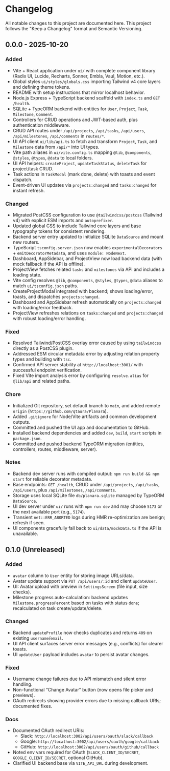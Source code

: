 # Changelog

All notable changes to this project are documented here.
This project follows the "Keep a Changelog" format and Semantic Versioning.

## 0.0.0 - 2025-10-20

### Added
- Vite + React application under `ui/` with complete component library (Radix UI, Lucide, Recharts, Sonner, Embla, Vaul, Motion, etc.).
- Global styles `ui/styles/globals.css` importing Tailwind v4 core layers and defining theme tokens.
- README with setup instructions that mirror localhost behavior.
- Node.js Express + TypeScript backend scaffold with `index.ts` and `GET /health`.
- SQLite + TypeORM backend with entities for `User`, `Project`, `Task`, `Milestone`, `Comment`.
- Controllers for CRUD operations and JWT-based auth, plus authentication middleware.
- CRUD API routes under `/api/projects`, `/api/tasks`, `/api/users`, `/api/milestones`, `/api/comments` in `routes/*`.
- UI API client `ui/lib/api.ts` to fetch and transform `Project`, `Task`, and `Milestone` data from `/api/*` into UI types.
- Vite path aliases in `ui/vite.config.ts` mapping `@lib`, `@components`, `@styles`, `@types`, `@data` to local folders.
- UI API helpers: `createProject`, `updateTaskStatus`, `deleteTask` for project/task CRUD.
- Task actions in `TaskModal` (mark done, delete) with toasts and event dispatch.
- Event-driven UI updates via `projects:changed` and `tasks:changed` for instant refresh.

### Changed
- Migrated PostCSS configuration to use `@tailwindcss/postcss` (Tailwind v4) with explicit ESM imports and `autoprefixer`.
- Updated global CSS to include Tailwind core layers and base typography tokens for consistent rendering.
- Backend server entry updated to initialize SQLite `DataSource` and mount new routers.
- TypeScript `tsconfig.server.json` now enables `experimentalDecorators` + `emitDecoratorMetadata`, and uses `module: NodeNext`.
- Dashboard, AppSidebar, and ProjectView now load backend data (with mock fallback if the API is offline).
- ProjectView fetches related `tasks` and `milestones` via API and includes a loading state.
- Vite config resolves `@lib`, `@components`, `@styles`, `@types`, `@data` aliases to match `ui/tsconfig.json` paths.
- CreateProjectModal integrated with backend; shows loading/error, toasts, and dispatches `projects:changed`.
- Dashboard and AppSidebar refresh automatically on `projects:changed` with loading/error feedback.
- ProjectView refreshes relations on `tasks:changed` and `projects:changed` with robust loading/error handling.

### Fixed
- Resolved Tailwind/PostCSS overlay error caused by using `tailwindcss` directly as a PostCSS plugin.
- Addressed ESM circular metadata error by adjusting relation property types and building with `tsc`.
- Confirmed API server stability at `http://localhost:3001/` with successful endpoint verification.
- Fixed Vite import analysis error by configuring `resolve.alias` for `@lib/api` and related paths.

### Chore
- Initialized Git repository, set default branch to `main`, and added remote `origin` (`https://github.com/qtaura/Planara`).
- Added `.gitignore` for Node/Vite artifacts and common development outputs.
- Committed and pushed the UI app and documentation to GitHub.
- Installed backend dependencies and added `dev`, `build`, `start` scripts in `package.json`.
- Committed and pushed backend TypeORM migration (entities, controllers, routes, middleware, server).

### Notes
- Backend dev server runs with compiled output: `npm run build && npm start` for reliable decorator metadata.
- Base endpoints: `GET /health`, CRUD under `/api/projects`, `/api/tasks`, `/api/users`, plus `/api/milestones`, `/api/comments`.
- Storage uses local SQLite file `db/planara.sqlite` managed by TypeORM `DataSource`.
- UI dev server under `ui/` runs with `npm run dev` and may choose `5173` or the next available port (e.g., `5174`).
- Transient `net::ERR_ABORTED` logs during HMR re-optimization are benign; refresh if seen.
- UI components gracefully fall back to `ui/data/mockData.ts` if the API is unavailable.

## 0.1.0 (Unreleased)

### Added
- `avatar` column to `User` entity for storing image URLs/data.
- Avatar update support via `PUT /api/users/:id` and client `updateUser`.
- UI: Avatar upload with preview in `SettingsScreen` (file input, size checks).
- Milestone progress auto-calculation: backend updates `Milestone.progressPercent` based on tasks with status `done`; recalculated on task create/update/delete.

### Changed
- Backend `updateProfile` now checks duplicates and returns `409` on existing `username`/`email`.
- UI API client surfaces server error messages (e.g., conflicts) for clearer toasts.
- UI `updateUser` payload includes `avatar` to persist avatar changes.

### Fixed
- Username change failures due to API mismatch and silent error handling.
- Non-functional “Change Avatar” button (now opens file picker and previews).
- OAuth redirects showing provider errors due to missing callback URIs; documented fixes.

### Docs
- Documented OAuth redirect URIs:
  - Slack: `http://localhost:3002/api/users/oauth/slack/callback`
  - Google: `http://localhost:3002/api/users/oauth/google/callback`
  - GitHub: `http://localhost:3002/api/users/oauth/github/callback`
- Noted env vars required for OAuth (`SLACK_CLIENT_ID/SECRET`, `GOOGLE_CLIENT_ID/SECRET`, optional GitHub).
- Clarified UI backend base via `VITE_API_URL` during development.